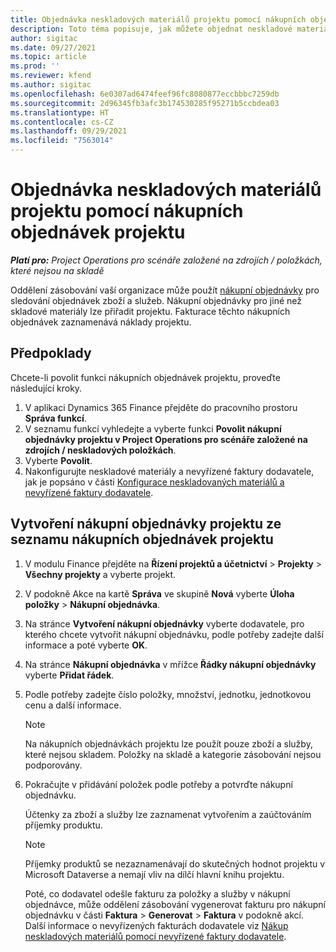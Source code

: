 ```yaml
---
title: Objednávka neskladových materiálů projektu pomocí nákupních objednávek projektu
description: Toto téma popisuje, jak můžete objednat neskladové materiály projektu pomocí nákupních objednávek projektu.
author: sigitac
ms.date: 09/27/2021
ms.topic: article
ms.prod: ''
ms.reviewer: kfend
ms.author: sigitac
ms.openlocfilehash: 6e0307ad6474feef96fc8080877eccbbbc7259db
ms.sourcegitcommit: 2d96345fb3afc3b174530285f95271b5ccbdea03
ms.translationtype: HT
ms.contentlocale: cs-CZ
ms.lasthandoff: 09/29/2021
ms.locfileid: "7563014"
---
```

# <a name="order-non-stocked-materials-for-a-project-using-project-purchase-orders"></a>Objednávka neskladových materiálů projektu pomocí nákupních objednávek projektu

_**Platí pro:** Project Operations pro scénáře založené na zdrojích / položkách, které nejsou na skladě_

Oddělení zásobování vaší organizace může použít [nákupní objednávky](/dynamics365/supply-chain/procurement/purchase-order-overview) pro sledování objednávek zboží a služeb. Nákupní objednávky pro jiné než skladové materiály lze přiřadit projektu. Fakturace těchto nákupních objednávek zaznamenává náklady projektu.

## <a name="prerequisites"></a>Předpoklady
Chcete-li povolit funkci nákupních objednávek projektu, proveďte následující kroky.

1. V aplikaci Dynamics 365 Finance přejděte do pracovního prostoru **Správa funkcí**.
2. V seznamu funkcí vyhledejte a vyberte funkci **Povolit nákupní objednávky projektu v Project Operations pro scénáře založené na zdrojích / neskladových položkách**.
3. Vyberte **Povolit**.
4. Nakonfigurujte neskladové materiály a nevyřízené faktury dodavatele, jak je popsáno v části [Konfigurace neskladovaných materiálů a nevyřízené faktury dodavatele](configure-materials-nonstocked.md).

## <a name="create-a-project-purchase-order-from-the-project-purchase-order-list"></a>Vytvoření nákupní objednávky projektu ze seznamu nákupních objednávek projektu

1. V modulu Finance přejděte na **Řízení projektů a účetnictví** > **Projekty** > **Všechny projekty** a vyberte projekt.
2. V podokně Akce na kartě **Správa** ve skupině **Nová** vyberte **Úloha položky** > **Nákupní objednávka**.
3. Na stránce **Vytvoření nákupní objednávky** vyberte dodavatele, pro kterého chcete vytvořit nákupní objednávku, podle potřeby zadejte další informace a poté vyberte **OK**.
4. Na stránce **Nákupní objednávka** v mřížce **Řádky nákupní objednávky** vyberte **Přidat řádek**.
5. Podle potřeby zadejte číslo položky, množství, jednotku, jednotkovou cenu a další informace.

    > [!NOTE]
    > Na nákupních objednávkách projektu lze použít pouze zboží a služby, které nejsou skladem. Položky na skladě a kategorie zásobování nejsou podporovány.

6. Pokračujte v přidávání položek podle potřeby a potvrďte nákupní objednávku.

    Účtenky za zboží a služby lze zaznamenat vytvořením a zaúčtováním příjemky produktu.

    > [!NOTE]
    > Příjemky produktů se nezaznamenávají do skutečných hodnot projektu v Microsoft Dataverse a nemají vliv na dílčí hlavní knihu projektu.

    Poté, co dodavatel odešle fakturu za položky a služby v nákupní objednávce, může oddělení zásobování vygenerovat fakturu pro nákupní objednávku v části **Faktura** > **Generovat** > **Faktura** v podokně akcí. Další informace o nevyřízených fakturách dodavatele viz [Nákup neskladových materiálů pomocí nevyřízené faktury dodavatele](pending-vendor-invoices.md).
